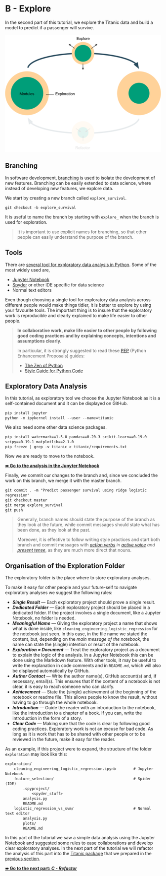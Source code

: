 # B - Explore

In the second part of this tutorial, we explore the Titanic data and build a model to predict if a passenger will survive.

![explore](../../resources/explore.png)

## Branching

In software development, [branching](https://git-scm.com/book/en/v2/Git-Branching-Basic-Branching-and-Merging) is used to isolate the development of new features. Branching can be easily extended to data science, where instead of developing new features, we explore data.

We start by creating a new branch called `explore_survival`.

```shell
git checkout -b explore_survival
```

It is useful to name the branch by starting with `explore_` when the branch is used for exploration.

> It is important to use explicit names for branching, so that other people can easily understand the purpose of the branch.

## Tools

There are [several tool for exploratory data analysis in Python](https://www.datacamp.com/community/tutorials/data-science-python-ide). Some of the most widely used are,

- [Jupyter Notebook](http://jupyter.org/)
- [Spyder](https://github.com/spyder-ide/spyder) or other IDE specific for data science
- Normal text editors

Even though choosing a single tool for exploratory data analysis across different people would make things tidier, it is better to explore by using your favourite tools. The important thing is to insure that the exploratory work is reproducible and clearly explained to make life easier to other people.

> **In collaborative work, make life easier to other people by following good coding practices and by explaining concepts, intentions and assumptions clearly.**
>
> In particular, it is strongly suggested to read these [PEP](https://www.python.org/dev/peps/) (Python Enhancement Proposals) guides:
>
> - [The Zen of Python](https://www.python.org/dev/peps/pep-0020/)
> - [Style Guide for Python Code](https://www.python.org/dev/peps/pep-0008/)

## Exploratory Data Analysis

In this tutorial, as exploratory tool we choose the Jupyter Notebook as it is a self-contained document and it can be displayed on GitHub.

```shell
pip install jupyter
python -m ipykernel install --user --name=titanic
```

We also need some other data science packages.

```shell
pip install watermark==1.5.0 pandas==0.20.3 scikit-learn==0.19.0 scipy==0.19.1 matplotlib==2.1.0
pip freeze | grep -v titanic > titanic/requirements.txt
```

Now we are ready to move to the notebook.

[**➠   Go to the analysis in the Jupyter Notebook**](exploration/cleaning_engineering_logistic_regression.ipynb)

Finally, we commit our changes to the branch and, since we concluded the work on this branch, we merge it with the master branch.

```shell
git commit . -m "Predict passenger survival using ridge logistic regression"
git checkout master 
git merge explore_survival
git push
```

> Generally, branch names should state the purpose of the branch as they look at the future, while commit messages should state what has been done, as they look at the past.
>
> Moreover, it is effective to follow writing style practices and start both branch and commit messages with _[action verbs](https://books.google.co.uk/books?id=Fp4-7EWkvUgC&lpg=PP1&dq=joshua%20schimel%20writing%20science&pg=PP1#v=onepage&q=joshua%20schimel%20writing%20science&f=false) in [active voice](https://en.wikipedia.org/wiki/The_Elements_of_Style#Content) and [present tense](https://git-scm.com/book/en/v2/Distributed-Git-Contributing-to-a-Project)_, as they are much more direct that nouns.

## Organisation of the Exploration Folder

The exploratory folder is the place where to store exploratory analyses.

To make it easy for other people and your future-self to navigate exploratory analyses we suggest the following rules:

- ***Single Result*** — Each exploratory project should prove a single result.
- ***Dedicated Folder*** — Each exploratory project should be placed in a dedicated folder. If the project involves a single document, like a Jupyter Notebook, no folder is needed.
- ***Meaningful Name*** — Giving the exploratory project a name that shows what is done inside, like `cleaning_engineering_logistic_regression` for the notebook just seen. In this case, in the file name we stated the content, but, depending on the *main message of the notebook*, the name can state the (single) intention or result of the notebook.
- ***Exploration = Document*** — Treat the exploratory project as a document to explain the logic of the analysis. In a Jupyter Notebook this can be done using the Markdown feature. With other tools, it may be useful to write the explanation in code comments and in `README.md`, which will also be displayed automatically by GitHub.
- ***Author Contact*** — Write the author name(s), GitHub account(s) and, if necessary, email(s). This ensures that if the content of a notebook is not clear, it is easy to reach someone who can clarify.
- ***Achievement*** — State the (single) achievement at the beginning of the notebook or readme file. This allows people to know the result, without having to go through the whole notebook.
- ***Introduction*** — Guide the reader with an introduction to the notebook, like the introduction to a chapter of a book. If you can, write the introduction in the form of a story.
- ***Clear Code*** — Making sure that the code is clear by following good coding practices. Exploratory work is not an excuse for bad code. As long as it is work that has to be shared with other people or to be reviewed in the future, make it easy for the reader.

As an example, if this project were to expand, the structure of the folder `exploration` may look like this:

```
exploration/
	cleaning_engineering_logistic_regression.ipynb        # Jupyter Notebook
	feature_selection/                                    # Spider (IDE)
		.spyproject/
			<spyder_stuff>
		analysis.py
		README.md
	logistic_regression_vs_svm/                           # Normal text editor
		analysis.py
		plots/
		README.md
```

In this part of the tutorial we saw a simple data analysis using the Jupyter Notebook and suggested some rules to ease collaborations and develop clear exploratory analyses. In the next part of the tutorial we will refactor the analysis of this part into the [Titanic package](titanic) that we prepared in the [previous section](../a-setup).

[**➠   Go to the next part: *C - Refactor***](../c-refactor)

